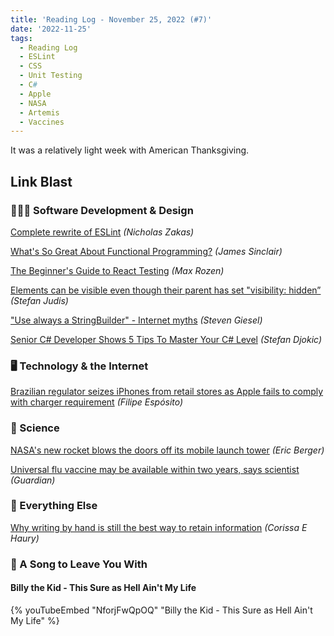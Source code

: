 ```yaml
---
title: 'Reading Log - November 25, 2022 (#7)'
date: '2022-11-25'
tags:
  - Reading Log
  - ESLint
  - CSS
  - Unit Testing
  - C#
  - Apple
  - NASA
  - Artemis
  - Vaccines
---
```


It was a relatively light week with American Thanksgiving.
<!-- excerpt -->

## Link Blast

### 👨🏼‍💻 Software Development & Design

[Complete rewrite of ESLint](https://github.com/eslint/eslint/discussions/16557) *(Nicholas Zakas)*

[What's So Great About Functional Programming?](https://jrsinclair.com/articles/2022/whats-so-great-about-functional-programming-anyway/) *(James Sinclair)*

[The Beginner's Guide to React Testing](https://maxrozen.com/beginners-guide-to-react-testing) *(Max Rozen)*

[Elements can be visible even though their parent has set "visibility: hidden”](https://www.stefanjudis.com/today-i-learned/elements-can-be-visible-even-though-their-parent-has-set-visibility-hidden/) *(Stefan Judis)*

["Use always a StringBuilder" - Internet myths](https://steven-giesel.com/blogPost/480539f1-98ab-45bc-ba24-9ccec65b459a) *(Steven Giesel)*

[Senior C# Developer Shows 5 Tips To Master Your C# Level](https://dev.to/bytehide/senior-c-developer-shows-how-to-master-your-c-level-1a0p) *(Stefan Djokic)*

### 🖥 Technology & the Internet

[Brazilian regulator seizes iPhones from retail stores as Apple fails to comply with charger requirement](https://9to5mac.com/2022/11/24/brazil-seizes-iphones-retail-stores-charger-requirement/) *(Filipe Espósito)*

### 🔬 Science

[NASA's new rocket blows the doors off its mobile launch tower](https://arstechnica.com/science/2022/11/nasas-new-rocket-blows-the-doors-off-its-mobile-launch-tower/) *(Eric Berger)*

[Universal flu vaccine may be available within two years, says scientist](https://www.theguardian.com/society/2022/nov/25/universal-flu-vaccine-may-be-available-within-two-years-says-scientist) *(Guardian)*

### 🎒 Everything Else

[Why writing by hand is still the best way to retain information](https://stackoverflow.blog/2022/11/23/why-writing-by-hand-is-still-the-best-way-to-retain-information/) *(Corissa E Haury)*

### 🎵 A Song to Leave You With

#### Billy the Kid - This Sure as Hell Ain't My Life

{% youTubeEmbed "NforjFwQpOQ" "Billy the Kid - This Sure as Hell Ain't My Life" %}